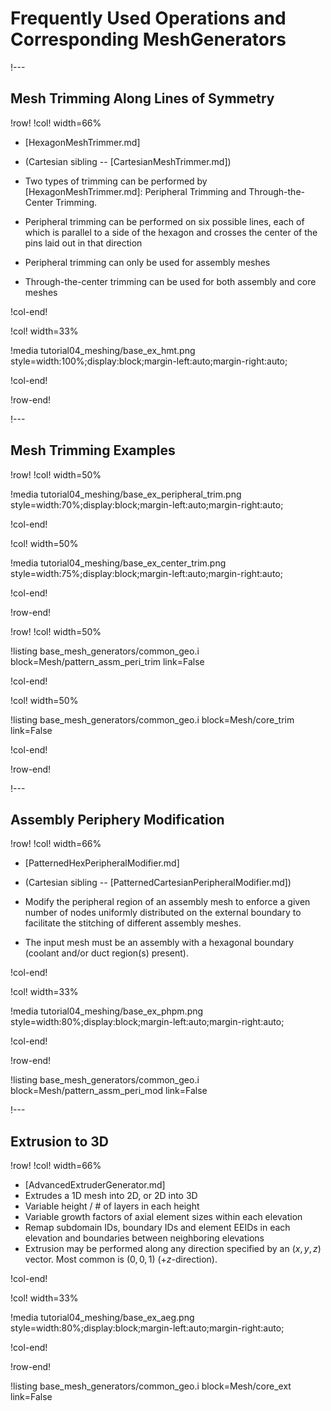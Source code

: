 # Frequently Used Operations and Corresponding MeshGenerators

!---

## Mesh Trimming Along Lines of Symmetry

!row!
!col! width=66%

- [HexagonMeshTrimmer.md]
- (Cartesian sibling -- [CartesianMeshTrimmer.md])

- Two types of trimming can be performed by [HexagonMeshTrimmer.md]: Peripheral Trimming and Through-the-Center Trimming.

- Peripheral trimming can be performed on six possible lines, each of which is parallel to a side of the hexagon and crosses the center of the pins laid out in that direction
- Peripheral trimming can only be used for assembly meshes
- Through-the-center trimming can be used for both assembly and core meshes

!col-end!

!col! width=33%

!media tutorial04_meshing/base_ex_hmt.png
       style=width:100%;display:block;margin-left:auto;margin-right:auto;

!col-end!

!row-end!

!---

## Mesh Trimming Examples

!row!
!col! width=50%

!media tutorial04_meshing/base_ex_peripheral_trim.png
       style=width:70%;display:block;margin-left:auto;margin-right:auto;

!col-end!

!col! width=50%

!media tutorial04_meshing/base_ex_center_trim.png
       style=width:75%;display:block;margin-left:auto;margin-right:auto;

!col-end!

!row-end!

!row!
!col! width=50%

!listing base_mesh_generators/common_geo.i
         block=Mesh/pattern_assm_peri_trim
         link=False

!col-end!

!col! width=50%

!listing base_mesh_generators/common_geo.i
         block=Mesh/core_trim
         link=False

!col-end!

!row-end!

!---

## Assembly Periphery Modification

!row!
!col! width=66%

- [PatternedHexPeripheralModifier.md]
- (Cartesian sibling -- [PatternedCartesianPeripheralModifier.md])

- Modify the peripheral region of an assembly mesh to enforce a given number of nodes uniformly distributed on the external boundary to facilitate the stitching of different assembly meshes.

- The input mesh must be an assembly with a hexagonal boundary (coolant and/or duct region(s) present).

!col-end!

!col! width=33%

!media tutorial04_meshing/base_ex_phpm.png
       style=width:80%;display:block;margin-left:auto;margin-right:auto;

!col-end!

!row-end!

!listing base_mesh_generators/common_geo.i
         block=Mesh/pattern_assm_peri_mod
         link=False

!---

## Extrusion to 3D

!row!
!col! width=66%

- [AdvancedExtruderGenerator.md]
- Extrudes a 1D mesh into 2D, or 2D into 3D
- Variable height / # of layers in each height
- Variable growth factors of axial element sizes within each elevation
- Remap subdomain IDs, boundary IDs and element EEIDs in each elevation and boundaries between neighboring elevations
- Extrusion may be performed along any direction specified by an $(x,y,z)$ vector. Most common is $(0,0,1)$ (+$z$-direction).

!col-end!

!col! width=33%

!media tutorial04_meshing/base_ex_aeg.png
       style=width:80%;display:block;margin-left:auto;margin-right:auto;

!col-end!

!row-end!

!listing base_mesh_generators/common_geo.i
         block=Mesh/core_ext
         link=False
